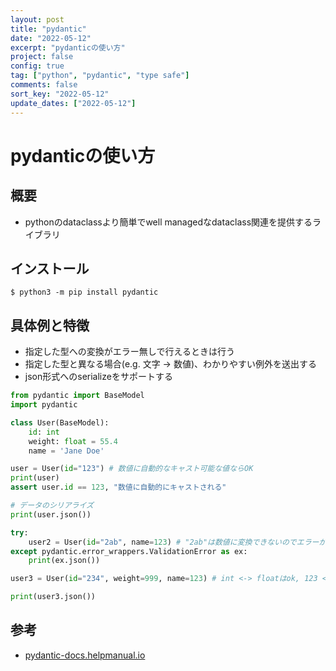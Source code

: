 ```yaml
---
layout: post
title: "pydantic"
date: "2022-05-12"
excerpt: "pydanticの使い方"
project: false
config: true
tag: ["python", "pydantic", "type safe"]
comments: false
sort_key: "2022-05-12"
update_dates: ["2022-05-12"]
---
```


# pydanticの使い方　

## 概要
 - pythonのdataclassより簡単でwell managedなdataclass関連を提供するライブラリ

## インストール

```console
$ python3 -m pip install pydantic
```

## 具体例と特徴
 - 指定した型への変換がエラー無しで行えるときは行う
 - 指定した型と異なる場合(e.g. 文字 -> 数値)、わかりやすい例外を送出する
 - json形式へのserializeをサポートする

```python
from pydantic import BaseModel
import pydantic

class User(BaseModel):
    id: int
    weight: float = 55.4
    name = 'Jane Doe'

user = User(id="123") # 数値に自動的なキャスト可能な値ならOK
print(user)
assert user.id == 123, "数値に自動的にキャストされる"

# データのシリアライズ
print(user.json())

try:
    user2 = User(id="2ab", name=123) # "2ab"は数値に変換できないのでエラーが出る
except pydantic.error_wrappers.ValidationError as ex:
    print(ex.json())

user3 = User(id="234", weight=999, name=123) # int <-> floatはok, 123 <-> "123"に変換可能なのでok

print(user3.json())
```

## 参考
 - [pydantic-docs.helpmanual.io](https://pydantic-docs.helpmanual.io)
